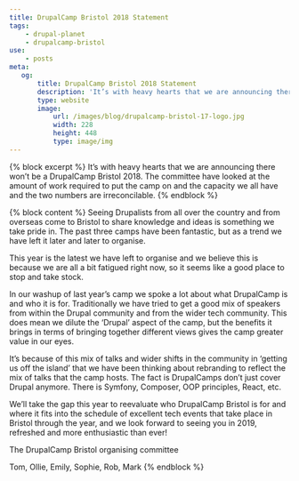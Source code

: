 ```yaml
---
title: DrupalCamp Bristol 2018 Statement
tags:
    - drupal-planet
    - drupalcamp-bristol
use:
    - posts
meta:
   og:
       title: DrupalCamp Bristol 2018 Statement
       description: 'It’s with heavy hearts that we are announcing there won’t be a DrupalCamp Bristol 2018.'
       type: website
       image:
           url: /images/blog/drupalcamp-bristol-17-logo.jpg
           width: 228
           height: 448
           type: image/img
---
```

{% block excerpt %}
It’s with heavy hearts that we are announcing there won’t be a DrupalCamp Bristol 2018. The committee have looked at the amount of work required to put the camp on and the capacity we all have and the two numbers are irreconcilable.
{% endblock %}

{% block content %}
Seeing Drupalists from all over the country and from overseas come to Bristol to share knowledge and ideas is something we take pride in. The past three camps have been fantastic, but as a trend we have left it later and later to organise.

This year is the latest we have left to organise and we believe this is because we are all a bit fatigued right now, so it seems like a good place to stop and take stock.

In our washup of last year’s camp we spoke a lot about what DrupalCamp is and who it is for. Traditionally we have tried to get a good mix of speakers from within the Drupal community and from the wider tech community. This does mean we dilute the ‘Drupal’ aspect of the camp, but the benefits it brings in terms of bringing together different views gives the camp greater value in our eyes.

It’s because of this mix of talks and wider shifts in the community in ‘getting us off the island’ that we have been thinking about rebranding to reflect the mix of talks that the camp hosts. The fact is DrupalCamps don’t just cover Drupal anymore. There is Symfony, Composer, OOP principles, React, etc.

We’ll take the gap this year to reevaluate who DrupalCamp Bristol is for and where it fits into the schedule of excellent tech events that take place in Bristol through the year, and we look forward to seeing you in 2019, refreshed and more enthusiastic than ever!

The DrupalCamp Bristol organising committee

Tom, Ollie, Emily, Sophie, Rob, Mark
{% endblock %}
